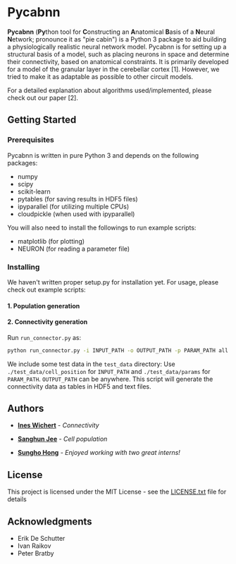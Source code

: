 # Pycabnn

**Pycabnn** (**Py**thon tool for **C**onstructing an **A**natomical **B**asis of a **N**eural **N**etwork; pronounce it as "pie cabin") is a Python 3 package to aid building a physiologically realistic neural network model. Pycabnn is for setting up a structural basis of a model, such as placing neurons in space and determine their connectivity, based on anatomical constraints.  It is primarily developed for a model of the granular layer in the cerebellar cortex [1]. However, we tried to make it as adaptable as possible to other circuit models.

For a detailed explanation about algorithms used/implemented, please check out our paper [2].



## Getting Started

### Prerequisites

Pycabnn is written in pure Python 3 and depends on the following packages:

* numpy
* scipy
* scikit-learn
* pytables (for saving results in HDF5 files)
* ipyparallel (for utilizing multiple CPUs)
* cloudpickle (when used with ipyparallel)

You will also need to install the followings to run example scripts:

* matplotlib (for plotting)
* NEURON (for reading a parameter file)

### Installing

We haven't written proper setup.py for installation yet. For usage, please check out example scripts:
#### 1. Population generation




#### 2. Connectivity generation
Run `run_connector.py` as:
```bash
python run_connector.py -i INPUT_PATH -o OUTPUT_PATH -p PARAM_PATH all
```

We include some test data in the `test_data` directory: Use `./test_data/cell_position` for `INPUT_PATH` and `./test_data/params` for `PARAM_PATH`. `OUTPUT_PATH` can be anywhere. This script will generate the connectivity data as tables in HDF5 and text files.



## Authors

* [**Ines Wichert**](https://github.com/inesw) - *Connectivity*

* [**Sanghun Jee**](https://github.com/Alexji9494) - *Cell population*

* [**Sungho Hong**](http://shhong.github.io) - *Enjoyed working with two great interns!*

  

## License

This project is licensed under the MIT License - see the [LICENSE.txt](LICENSE.txt) file for details



## Acknowledgments

* Erik De Schutter
* Ivan Raikov
* Peter Bratby
